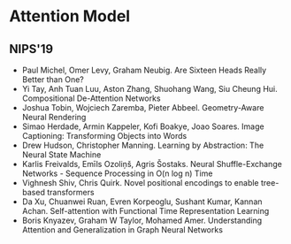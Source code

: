 # Attention Model

## NIPS'19
- Paul Michel, Omer Levy, Graham Neubig. Are Sixteen Heads Really Better than One?
- Yi Tay, Anh Tuan Luu, Aston Zhang, Shuohang Wang, Siu Cheung Hui. Compositional De-Attention Networks
- Joshua Tobin, Wojciech Zaremba, Pieter Abbeel. Geometry-Aware Neural Rendering
- Simao Herdade, Armin Kappeler, Kofi Boakye, Joao Soares. Image Captioning: Transforming Objects into Words
- Drew Hudson, Christopher Manning. Learning by Abstraction: The Neural State Machine
- Karlis Freivalds, Emīls Ozoliņš, Agris Šostaks. Neural Shuffle-Exchange Networks - Sequence Processing in O(n log n) Time
- Vighnesh Shiv, Chris Quirk. Novel positional encodings to enable tree-based transformers
- Da Xu, Chuanwei Ruan, Evren Korpeoglu, Sushant Kumar, Kannan Achan. Self-attention with Functional Time Representation Learning
- Boris Knyazev, Graham W Taylor, Mohamed Amer. Understanding Attention and Generalization in Graph Neural Networks
